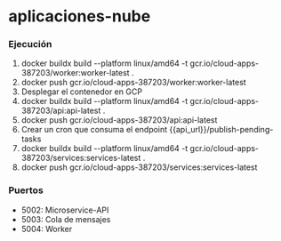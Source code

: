# aplicaciones-nube

### Ejecución
1. docker buildx build --platform linux/amd64 -t gcr.io/cloud-apps-387203/worker:worker-latest .
2. docker push gcr.io/cloud-apps-387203/worker:worker-latest 
3. Desplegar el contenedor en GCP
4. docker buildx build --platform linux/amd64 -t gcr.io/cloud-apps-387203/api:api-latest .
5. docker push gcr.io/cloud-apps-387203/api:api-latest 
6. Crear un cron que consuma el endpoint {{api_url}}/publish-pending-tasks
7. docker buildx build --platform linux/amd64 -t gcr.io/cloud-apps-387203/services:services-latest .
8. docker push gcr.io/cloud-apps-387203/services:services-latest 

### Puertos
- 5002: Microservice-API
- 5003: Cola de mensajes
- 5004: Worker

